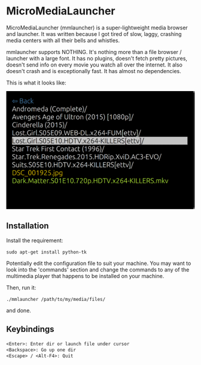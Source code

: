 # MicroMediaLauncher

MicroMediaLauncher (mmlauncher) is a super-lightweight media browser and
launcher. It was written because I got tired of slow, laggy, crashing media
centers with all their bells and whistles.

mmlauncher supports NOTHING. It's nothing more than a file browser / launcher
with a large font. It has no plugins, doesn't fetch pretty pictures, doesn't
send info on every movie you watch all over the internet. It also doesn't crash
and is exceptionally fast. It has almost no dependencies.

This is what it looks like:

![](https://raw.githubusercontent.com/fboender/micromedialauncher/master/screenshot.png)

## Installation

Install the requirement:

    sudo apt-get install python-tk

Potentially edit the configuration file to suit your machine. You may want to
look into the 'commands' section and change the commands to any of the
multimedia player that happens to be installed on your machine.

Then, run it:

    ./mmlauncher /path/to/my/media/files/

and done.

## Keybindings

    <Enter>: Enter dir or launch file under cursor
    <Backspace>: Go up one dir
    <Escape> / <Alt-F4>: Quit


